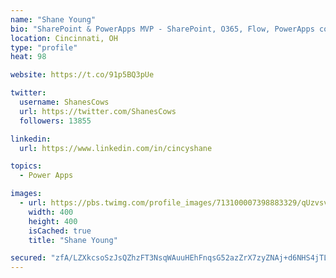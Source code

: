```yaml
---
name: "Shane Young"
bio: "SharePoint & PowerApps MVP - SharePoint, O365, Flow, PowerApps consulting? @PowerApps911 | Pure Snark? You found it."
location: Cincinnati, OH
type: "profile"
heat: 98

website: https://t.co/91p5BQ3pUe

twitter:
  username: ShanesCows
  url: https://twitter.com/ShanesCows
  followers: 13855

linkedin:
  url: https://www.linkedin.com/in/cincyshane

topics:
  - Power Apps

images:
  - url: https://pbs.twimg.com/profile_images/713100007398883329/qUzvsvQ3_400x400.jpg
    width: 400
    height: 400
    isCached: true
    title: "Shane Young"

secured: "zfA/LZXkcsoSzJsQZhzFT3NsqWAuuHEhFnqsG52azZrX7zyZNAj+d6NHS4jTL4+g6rUTvFeR+AO+z+NKMu/fODX2YLEaTcYqx25CrmYSCKx5KyOH2nBQKrcc+xh/Tdoh1CH5/dI8b4wbb24bfZTPBT7O6LshXjuKx7sXUwJqh7/6QR/hssEtgiugO/n3xvgqN8BuWVUn28Cizav/6w8BHWEN2nyKRJhGpdWlFAhBIpuaDuia3P7WkSs36jHr9+vNcAQ2U8SV68hV+NYmDnnudod8sFf9iacLnu0v0Up0OkzOqk+fbz/wfcYqpbl6qRovgdlVcw60AfXcHY6MNrmMoF0R/NmRljvh9KnXOORbjvTh17Cmo64/yvKe1I2htEjLsBw7kGciWBVdIRL3BFcAgfMkgK88D+FDB6npjIvq1iA=;b5HqP+Vj5IdVfGOGBN//lA=="
---
```


